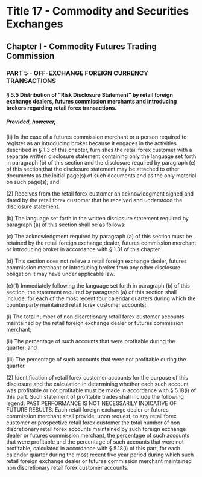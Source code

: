 
# Title 17 - Commodity and Securities Exchanges
## Chapter I - Commodity Futures Trading Commission
### PART 5 - OFF-EXCHANGE FOREIGN CURRENCY TRANSACTIONS
#### § 5.5 Distribution of "Risk Disclosure Statement" by retail foreign exchange dealers, futures commission merchants and introducing brokers regarding retail forex transactions.
##### Provided, however,

(ii) In the case of a futures commission merchant or a person required to register as an introducing broker because it engages in the activities described in § 1.3 of this chapter, furnishes the retail forex customer with a separate written disclosure statement containing only the language set forth in paragraph (b) of this section and the disclosure required by paragraph (e) of this section;that the disclosure statement may be attached to other documents as the initial page(s) of such documents and as the only material on such page(s); and

(2) Receives from the retail forex customer an acknowledgment signed and dated by the retail forex customer that he received and understood the disclosure statement.

(b) The language set forth in the written disclosure statement required by paragraph (a) of this section shall be as follows:

(c) The acknowledgment required by paragraph (a) of this section must be retained by the retail foreign exchange dealer, futures commission merchant or introducing broker in accordance with § 1.31 of this chapter.

(d) This section does not relieve a retail foreign exchange dealer, futures commission merchant or introducing broker from any other disclosure obligation it may have under applicable law.

(e)(1) Immediately following the language set forth in paragraph (b) of this section, the statement required by paragraph (a) of this section shall include, for each of the most recent four calendar quarters during which the counterparty maintained retail forex customer accounts:

(i) The total number of non discretionary retail forex customer accounts maintained by the retail foreign exchange dealer or futures commission merchant;

(ii) The percentage of such accounts that were profitable during the quarter; and

(iii) The percentage of such accounts that were not profitable during the quarter.

(2) Identification of retail forex customer accounts for the purpose of this disclosure and the calculation in determining whether each such account was profitable or not profitable must be made in accordance with § 5.18(i) of this part. Such statement of profitable trades shall include the following legend: PAST PERFORMANCE IS NOT NECESSARILY INDICATIVE OF FUTURE RESULTS. Each retail foreign exchange dealer or futures commission merchant shall provide, upon request, to any retail forex customer or prospective retail forex customer the total number of non discretionary retail forex accounts maintained by such foreign exchange dealer or futures commission merchant, the percentage of such accounts that were profitable and the percentage of such accounts that were not profitable, calculated in accordance with § 5.18(i) of this part, for each calendar quarter during the most recent five year period during which such retail foreign exchange dealer or futures commission merchant maintained non discretionary retail forex customer accounts.
